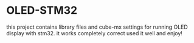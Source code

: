 # OLED-STM32
this project contains library files and cube-mx settings for running OLED display with stm32. it works completely correct used it well and enjoy!
